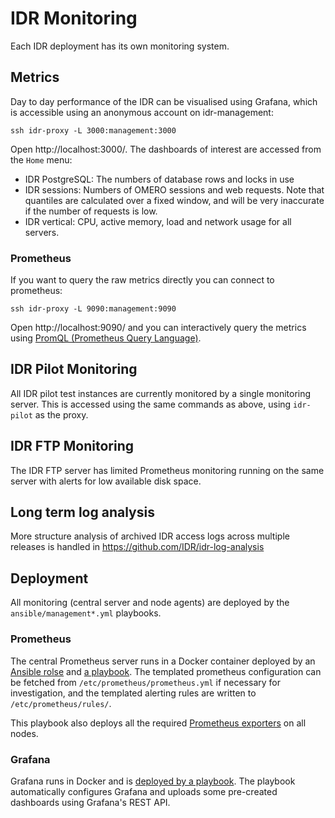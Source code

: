 # IDR Monitoring

Each IDR deployment has its own monitoring system.

## Metrics

Day to day performance of the IDR can be visualised using Grafana, which is accessible using an anonymous account on idr-management:

    ssh idr-proxy -L 3000:management:3000

Open http://localhost:3000/.
The dashboards of interest are accessed from the `Home` menu:
- IDR PostgreSQL: The numbers of database rows and locks in use
- IDR sessions: Numbers of OMERO sessions and web requests. Note that quantiles are calculated over a fixed window, and will be very inaccurate if the number of requests is low.
- IDR vertical: CPU, active memory, load and network usage for all servers.

### Prometheus

If you want to query the raw metrics directly you can connect to prometheus:

    ssh idr-proxy -L 9090:management:9090

Open http://localhost:9090/ and you can interactively query the metrics using [PromQL (Prometheus Query Language)](https://prometheus.io/docs/prometheus/latest/querying/basics/).

## IDR Pilot Monitoring

All IDR pilot test instances are currently monitored by a single monitoring server.
This is accessed using the same commands as above, using `idr-pilot` as the proxy.


## IDR FTP Monitoring

The IDR FTP server has limited Prometheus monitoring running on the same server with alerts for low available disk space.


## Long term log analysis

More structure analysis of archived IDR access logs across multiple releases is handled in https://github.com/IDR/idr-log-analysis


## Deployment

All monitoring (central server and node agents) are deployed by the `ansible/management*.yml` playbooks.

### Prometheus

The central Prometheus server runs in a Docker container deployed by an [Ansible rolse](https://github.com/ome/ansible-role-prometheus) and [a playbook](../ansible/management-prometheus.yml).
The templated prometheus configuration can be fetched from `/etc/prometheus/prometheus.yml` if necessary for investigation, and the templated alerting rules are written to `/etc/prometheus/rules/`.

This playbook also deploys all the required [Prometheus exporters](https://prometheus.io/docs/instrumenting/exporters/) on all nodes.


### Grafana

Grafana runs in Docker and is [deployed by a playbook](../ansible/management-grafana.yml).
The playbook automatically configures Grafana and uploads some pre-created dashboards using Grafana's REST API.
